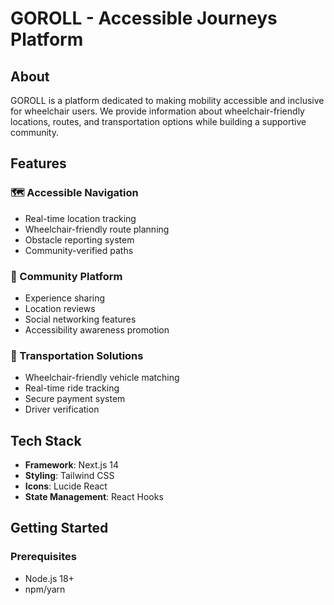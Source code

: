 # GOROLL - Accessible Journeys Platform

## About
GOROLL is a platform dedicated to making mobility accessible and inclusive for wheelchair users. We provide information about wheelchair-friendly locations, routes, and transportation options while building a supportive community.

## Features

### 🗺️ Accessible Navigation
- Real-time location tracking
- Wheelchair-friendly route planning
- Obstacle reporting system
- Community-verified paths

### 👥 Community Platform
- Experience sharing
- Location reviews
- Social networking features
- Accessibility awareness promotion

### 🚗 Transportation Solutions
- Wheelchair-friendly vehicle matching
- Real-time ride tracking
- Secure payment system
- Driver verification

## Tech Stack
- **Framework**: Next.js 14
- **Styling**: Tailwind CSS
- **Icons**: Lucide React
- **State Management**: React Hooks

## Getting Started

### Prerequisites
- Node.js 18+ 
- npm/yarn   